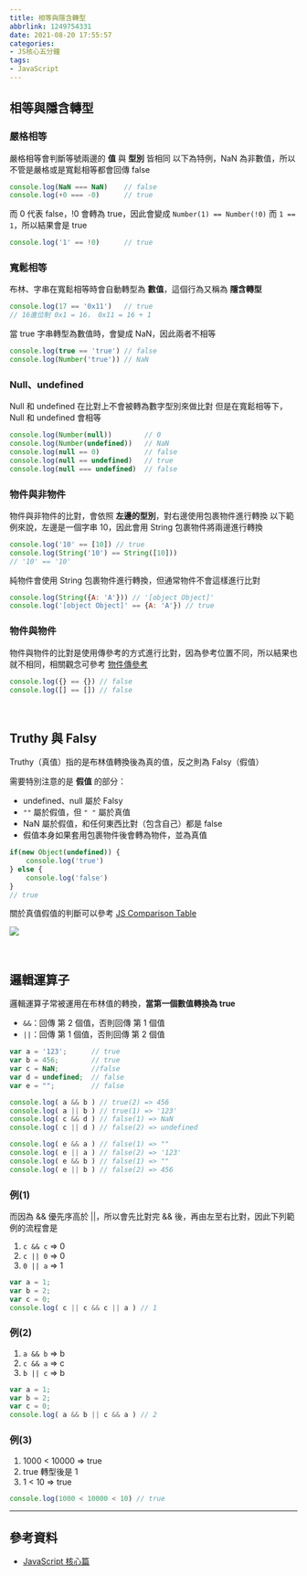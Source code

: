 ```yaml
---
title: 相等與隱含轉型
abbrlink: 1249754331
date: 2021-08-20 17:55:57
categories:
- JS核心五分鐘
tags:
- JavaScript
---
```

## 相等與隱含轉型
### 嚴格相等
嚴格相等會判斷等號兩邊的 **值** 與 **型別** 皆相同
以下為特例，NaN 為非數值，所以不管是嚴格或是寬鬆相等都會回傳 false
```javascript
console.log(NaN === NaN)    // false
console.log(+0 === -0)      // true
```

<!--more-->

而 0 代表 false，!0 會轉為 true，因此會變成 `Number(1) == Number(!0)`
而 `1 == 1`，所以結果會是 true
```javascript
console.log('1' == !0)      // true
```

### 寬鬆相等
布林、字串在寬鬆相等時會自動轉型為 **數值**，這個行為又稱為 **隱含轉型**
```javascript
console.log(17 == '0x11')   // true
// 16進位制 0x1 = 16， 0x11 = 16 + 1
```

當 true 字串轉型為數值時，會變成 NaN，因此兩者不相等
```javascript
console.log(true == 'true') // false
console.log(Number('true')) // NaN
```

### Null、undefined
Null 和 undefined 在比對上不會被轉為數字型別來做比對
但是在寬鬆相等下，Null 和 undefined 會相等

```javascript
console.log(Number(null))        // 0
console.log(Number(undefined))   // NaN
console.log(null == 0)           // false
console.log(null == undefined)   // true
console.log(null === undefined)  // false
```

### 物件與非物件
物件與非物件的比對，會依照 **左邊的型別**，對右邊使用包裹物件進行轉換
以下範例來說，左邊是一個字串 10，因此會用 String 包裹物件將兩邊進行轉換

```javascript
console.log('10' == [10]) // true
console.log(String('10') == String([10]))
// '10' == '10'
```
純物件會使用 String 包裹物件進行轉換，但通常物件不會這樣進行比對

```javascript
console.log(String({A: 'A'})) // '[object Object]'
console.log('[object Object]' == {A: 'A'}) // true
```

### 物件與物件
物件與物件的比對是使用傳參考的方式進行比對，因為參考位置不同，所以結果也就不相同，相關觀念可參考 [物件傳參考](/DvB-WdoORpSBG5qxQkYxBQ)

```javascript
console.log({} == {}) // false
console.log([] == []) // false
```

<br>

## Truthy 與 Falsy
<div class="alert alert-info">
Truthy（真值）指的是布林值轉換後為真的值，反之則為 Falsy（假值）
</div>

需要特別注意的是 **假值** 的部分：
* undefined、null 屬於 Falsy
* `""` 屬於假值，但 `" "` 屬於真值
* NaN 屬於假值，和任何東西比對（包含自己）都是 false
* 假值本身如果套用包裹物件後會轉為物件，並為真值

```javascript
if(new Object(undefined)) {
    console.log('true')
} else {
    console.log('false')
}
// true
```


關於真值假值的判斷可以參考 [JS Comparison Table](https://dorey.github.io/JavaScript-Equality-Table/)

![](https://i.imgur.com/fGqDtAE.png)

<br>

## 邏輯運算子
邏輯運算子常被運用在布林值的轉換，**當第一個數值轉換為 true**
* `&&`：回傳 第 2 個值，否則回傳 第 1 個值
* `||`：回傳 第 1 個值，否則回傳 第 2 個值

```javascript
var a = '123';		// true
var b = 456;		// true
var c = NaN;		//false
var d = undefined;	// false
var e = "";			// false

console.log( a && b ) // true(2) => 456
console.log( a || b ) // true(1) => '123'
console.log( c && d ) // false(1) => NaN
console.log( c || d ) // false(2) => undefined

console.log( e && a ) // false(1) => ""
console.log( e || a ) // false(2) => '123'
console.log( e && b ) // false(1) => ""
console.log( e || b ) // false(2) => 456
```

### 例(1)
而因為 && 優先序高於 ||，所以會先比對完 && 後，再由左至右比對，因此下列範例的流程會是
1. `c && c` => 0
2. `c || 0` => 0
3. `0 || a` => 1

```javascript
var a = 1;
var b = 2;
var c = 0;
console.log( c || c && c || a ) // 1
```

### 例(2)
1. `a && b` => b
2. `c && a` => c
3. `b || c` => b

```javascript
var a = 1;
var b = 2;
var c = 0;
console.log( a && b || c && a ) // 2
```

### 例(3)
1. 1000 < 10000 => true
2. true 轉型後是 1
3. 1 < 10 => true

```javascript
console.log(1000 < 10000 < 10) // true
```

---

## 參考資料
* [JavaScript 核心篇](https://www.hexschool.com/courses/js-core.html)
